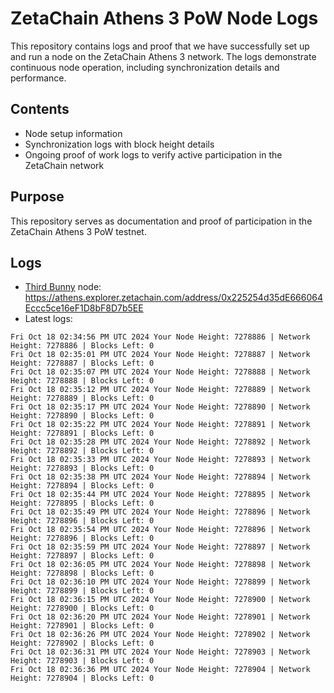 # ZetaChain Athens 3 PoW Node Logs
This repository contains logs and proof that we have successfully set up and run a node on the ZetaChain Athens 3 network. The logs demonstrate continuous node operation, including synchronization details and performance.

## Contents
- Node setup information
- Synchronization logs with block height details
- Ongoing proof of work logs to verify active participation in the ZetaChain network

## Purpose
This repository serves as documentation and proof of participation in the ZetaChain Athens 3 PoW testnet.

## Logs

- [Third Bunny](https://thirdbunny.xyz/) node: https://athens.explorer.zetachain.com/address/0x225254d35dE666064Eccc5ce16eF1D8bF8D7b5EE
- Latest logs:
```
Fri Oct 18 02:34:56 PM UTC 2024 Your Node Height: 7278886 | Network Height: 7278886 | Blocks Left: 0
Fri Oct 18 02:35:01 PM UTC 2024 Your Node Height: 7278887 | Network Height: 7278887 | Blocks Left: 0
Fri Oct 18 02:35:07 PM UTC 2024 Your Node Height: 7278888 | Network Height: 7278888 | Blocks Left: 0
Fri Oct 18 02:35:12 PM UTC 2024 Your Node Height: 7278889 | Network Height: 7278889 | Blocks Left: 0
Fri Oct 18 02:35:17 PM UTC 2024 Your Node Height: 7278890 | Network Height: 7278890 | Blocks Left: 0
Fri Oct 18 02:35:22 PM UTC 2024 Your Node Height: 7278891 | Network Height: 7278891 | Blocks Left: 0
Fri Oct 18 02:35:28 PM UTC 2024 Your Node Height: 7278892 | Network Height: 7278892 | Blocks Left: 0
Fri Oct 18 02:35:33 PM UTC 2024 Your Node Height: 7278893 | Network Height: 7278893 | Blocks Left: 0
Fri Oct 18 02:35:38 PM UTC 2024 Your Node Height: 7278894 | Network Height: 7278894 | Blocks Left: 0
Fri Oct 18 02:35:44 PM UTC 2024 Your Node Height: 7278895 | Network Height: 7278895 | Blocks Left: 0
Fri Oct 18 02:35:49 PM UTC 2024 Your Node Height: 7278896 | Network Height: 7278896 | Blocks Left: 0
Fri Oct 18 02:35:54 PM UTC 2024 Your Node Height: 7278896 | Network Height: 7278896 | Blocks Left: 0
Fri Oct 18 02:35:59 PM UTC 2024 Your Node Height: 7278897 | Network Height: 7278897 | Blocks Left: 0
Fri Oct 18 02:36:05 PM UTC 2024 Your Node Height: 7278898 | Network Height: 7278898 | Blocks Left: 0
Fri Oct 18 02:36:10 PM UTC 2024 Your Node Height: 7278899 | Network Height: 7278899 | Blocks Left: 0
Fri Oct 18 02:36:15 PM UTC 2024 Your Node Height: 7278900 | Network Height: 7278900 | Blocks Left: 0
Fri Oct 18 02:36:20 PM UTC 2024 Your Node Height: 7278901 | Network Height: 7278901 | Blocks Left: 0
Fri Oct 18 02:36:26 PM UTC 2024 Your Node Height: 7278902 | Network Height: 7278902 | Blocks Left: 0
Fri Oct 18 02:36:31 PM UTC 2024 Your Node Height: 7278903 | Network Height: 7278903 | Blocks Left: 0
Fri Oct 18 02:36:36 PM UTC 2024 Your Node Height: 7278904 | Network Height: 7278904 | Blocks Left: 0
```
